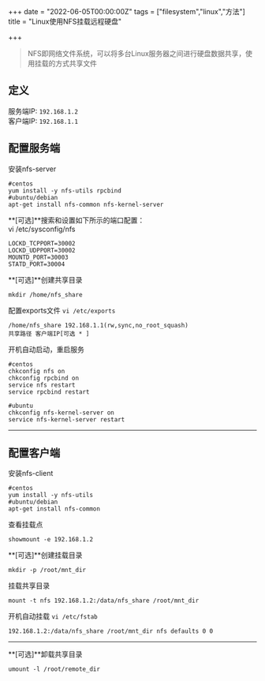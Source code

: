 +++
date = "2022-06-05T00:00:00Z"
tags = ["filesystem","linux","方法"]
title = "Linux使用NFS挂载远程硬盘"

+++
> NFS即网络文件系统，可以将多台Linux服务器之间进行硬盘数据共享，使用挂载的方式共享文件<!--more-->

## 定义
服务端IP: `192.168.1.2`  
客户端IP: `192.168.1.1`    

## 配置服务端

安装nfs-server
```
#centos
yum install -y nfs-utils rpcbind 
#ubuntu/debian
apt-get install nfs-common nfs-kernel-server
```

**[可选]**搜索和设置如下所示的端口配置：  
vi /etc/sysconfig/nfs
```RQUOTAD_PORT=30001
LOCKD_TCPPORT=30002
LOCKD_UDPPORT=30002
MOUNTD_PORT=30003
STATD_PORT=30004
```
**[可选]**创建共享目录
```
mkdir /home/nfs_share
```
配置exports文件 `vi /etc/exports `   
```
/home/nfs_share 192.168.1.1(rw,sync,no_root_squash)
共享路径 客户端IP[可选 * ]
```

开机自动启动，重启服务  
```
#centos
chkconfig nfs on
chkconfig rpcbind on
service nfs restart
service rpcbind restart

#ubuntu
chkconfig nfs-kernel-server on
service nfs-kernel-server restart
```
---

## 配置客户端  

安装nfs-client  
```
#centos
yum install -y nfs-utils
#ubuntu/debian
apt-get install nfs-common
```

查看挂载点
```
showmount -e 192.168.1.2
```
**[可选]**创建挂载目录
```
mkdir -p /root/mnt_dir
```
挂载共享目录
```
mount -t nfs 192.168.1.2:/data/nfs_share /root/mnt_dir
```
开机自动挂载 `vi /etc/fstab`
```
192.168.1.2:/data/nfs_share /root/mnt_dir nfs defaults 0 0
```

---
**[可选]**卸载共享目录
```
umount -l /root/remote_dir
```